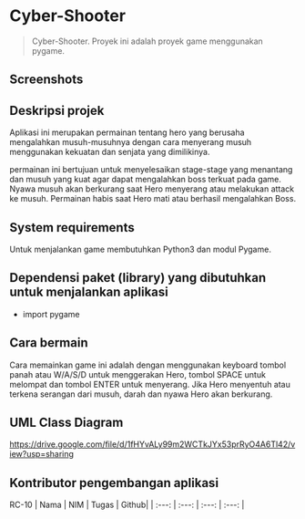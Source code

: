 # Cyber-Shooter

>Cyber-Shooter. Proyek ini adalah proyek game menggunakan pygame.

## Screenshots


## Deskripsi projek
Aplikasi ini merupakan permainan tentang hero yang berusaha mengalahkan musuh-musuhnya dengan cara menyerang musuh menggunakan kekuatan dan senjata yang dimilikinya.

permainan ini bertujuan untuk menyelesaikan stage-stage yang menantang dan musuh yang kuat agar dapat mengalahkan boss terkuat pada game. Nyawa musuh akan berkurang saat Hero menyerang atau melakukan attack ke musuh. Permainan habis saat Hero mati atau berhasil mengalahkan Boss.

## System requirements
Untuk menjalankan game membutuhkan Python3 dan modul Pygame.

## Dependensi paket (library) yang dibutuhkan untuk menjalankan aplikasi
- import pygame


## Cara bermain
Cara memainkan game ini adalah dengan menggunakan keyboard tombol panah atau W/A/S/D untuk menggerakan Hero, tombol SPACE untuk melompat dan tombol ENTER untuk menyerang. Jika Hero menyentuh atau terkena serangan dari musuh, darah dan nyawa Hero akan berkurang.

## UML Class Diagram
https://drive.google.com/file/d/1fHYvALy99m2WCTkJYx53prRyO4A6Tl42/view?usp=sharing

## Kontributor pengembangan aplikasi
RC-10
| Nama | NIM | Tugas | Github|
| :---: | :---: | :---: | :---: |
